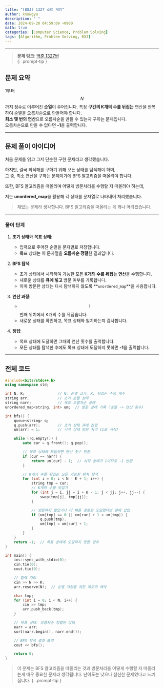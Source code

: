 ```yaml
---
title: "[BOJ] 1327 소트 게임"
author: knowgyu
description: " "
date: 2024-09-20 04:59:09 +0900
math: true
categories: [Computer Science, Problem Solving]
tags: [Algorithm, Problem Solving, BOJ]
---
```


---

> **문제 링크**: [백준 1327번](https://www.acmicpc.net/problem/1327)  
{: .prompt-tip }

## 문제 요약

1부터 $$ N $$까지 정수로 이루어진 **순열**이 주어집니다. 특정 **구간의 K개의 수를 뒤집는** 연산을 반복하여 순열을 오름차순으로 만들어야 합니다.  
**최소 몇 번의 연산**으로 오름차순을 만들 수 있는지 구하는 문제입니다.  
오름차순으로 만들 수 없다면 **-1**을 출력합니다.

---

## 문제 풀이 아이디어

처음 문제를 읽고 그저 단순한 구현 문제라고 생각했습니다.

하지만, 결국 최적해를 구하기 위해 모든 상태를 탐색해야 하며,  
그 중, 최소 연산을 구하는 문제이기에 BFS 알고리즘을 떠올려야 합니다.

또한, BFS 알고리즘을 떠올리며 어떻게 방문처리를 수행할 지 떠올려야 하는데,

저는 **unordered_map**을 활용해 각 상태를 문자열로 나타내어 처리했습니다.

> 재밌는 문제라 생각합니다. BFS 알고리즘을 떠올리는 게 꽤나 어려웠습니다.


---

### 풀이 단계

1. **초기 상태**와 **목표 상태**:
   - 입력으로 주어진 순열을 문자열로 저장합니다.  
   - 목표 상태는 이 문자열을 **오름차순 정렬**한 결과입니다.

2. **BFS 탐색**:
   - 초기 상태에서 시작하여 가능한 모든 **K개의 수를 뒤집는 연산**을 수행합니다.  
   - 새로운 상태를 **큐에 넣고** 방문 여부를 기록합니다.  
   - 이미 방문한 상태는 다시 탐색하지 않도록 **`unordered_map`**을 사용합니다.

3. **연산 과정**:
   - $$ i $$번째 위치에서 K개의 수를 뒤집습니다.  
   - 새로운 상태를 확인하고, 목표 상태와 일치하는지 검사합니다.

4. **정답**:
   - 목표 상태에 도달하면 그때의 연산 횟수를 출력합니다.  
   - 모든 상태를 탐색한 후에도 목표 상태에 도달하지 못하면 **-1**을 출력합니다.

---

## 전체 코드

```cpp
#include<bits/stdc++.h>
using namespace std;

int N, K;               // N: 순열 크기, K: 뒤집는 수의 개수
string arr;             // 초기 순열 상태
string narr;            // 목표 오름차순 상태
unordered_map<string, int> um;  // 방문 상태 기록 (순열 -> 연산 횟수)

int bfs() {
    queue<string> q;
    q.push(arr);        // 초기 상태 큐에 삽입
    um[arr] = 1;        // 시작 상태 방문 처리 (1로 시작)

    while (!q.empty()) {
        auto cur = q.front(); q.pop();

        // 목표 상태에 도달하면 연산 횟수 반환
        if (cur == narr) {
            return um[cur] - 1;  // 시작 상태가 1이므로 -1 반환
        }

        // K개의 수를 뒤집는 모든 가능한 위치 탐색
        for (int i = 0; i < N - K + 1; i++) {
            string tmp = cur;
            // K개의 수를 뒤집기
            for (int j = i, jj = i + K - 1; j < jj; j++, jj--) {
                swap(tmp[j], tmp[jj]);
            }

            // 방문하지 않았거나 더 빠른 경로로 도달했다면 큐에 삽입
            if (um[tmp] == 0 || um[cur] + 1 < um[tmp]) {
                q.push(tmp);
                um[tmp] = um[cur] + 1;
            }
        }
    }
    return -1;  // 목표 상태에 도달하지 못한 경우
}

int main() {
    ios::sync_with_stdio(0);
    cin.tie(0);
    cout.tie(0);

    // 입력 처리
    cin >> N >> K;
    arr.reserve(N);  // 순열 저장을 위한 메모리 예약

    char tmp;
    for (int i = 0; i < N; i++) {
        cin >> tmp;
        arr.push_back(tmp);
    }

    // 목표 상태: 오름차순 정렬된 상태
    narr = arr;
    sort(narr.begin(), narr.end());

    // BFS 탐색 결과 출력
    cout << bfs();

    return 0;
}
```

> 이 문제는 BFS 알고리즘을 떠올리는 것과 방문처리를 어떻게 수행할 지 떠올리는게 매우 중요한 문제라 생각됩니다.
> 난이도는 낮으나 참신한 문제였다고 느껴집니다.
{: .prompt-tip }
